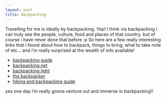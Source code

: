 ```yaml
---
layout: post
title: Backpacking
---
```


Travelling for me is ideally by backpacking. Yep! I think via backpacking i can truly see the people, culture, food and places of that country. but of course i have never done that before :p So here are a few really interesting links that i found about how to backpack, things to bring, what to take note of etc… and i’m really surprised at the wealth of info available!

- [backpacking guide](http://www.the-backpacking-site.com/index.html)
- [backpacking.net](http://www.backpacking.net/)
- [backpacking light](http://www.backpackinglight.com/cgi-bin/backpackinglight/index.html)
- [the backpacker](http://www.thebackpacker.com/)
- [hiking and backpacking guide](http://gorp.away.com/gorp/activity/hiking.htm)

yes one day i’m really gonna venture out and immerse in backpacking!!
